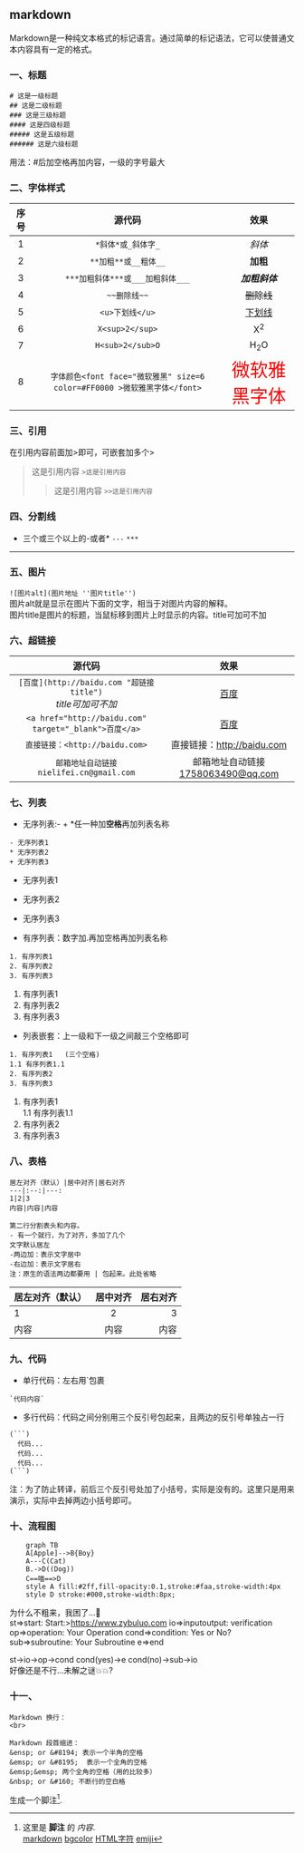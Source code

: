 ## markdown  
Markdown是一种纯文本格式的标记语言。通过简单的标记语法，它可以使普通文本内容具有一定的格式。  
### 一、标题 
    # 这是一级标题
    ## 这是二级标题
    ### 这是三级标题
    #### 这是四级标题
    ##### 这是五级标题
    ###### 这是六级标题    
用法：#后加空格再加内容，一级的字号最大  
### 二、字体样式
序号|源代码|效果
:---:|:--:|:---:
1|`*斜体*或_斜体字_`|*斜体*  
2|`**加粗**或__粗体__`|**加粗**
3|`***加粗斜体***或___加粗斜体___`|***加粗斜体***
4|`~~删除线~~`|~~删除线~~  
5|`<u>下划线</u>`|<u>下划线</u>
6|`X<sup>2</sup>`|X<sup>2</sup>  
7|`H<sub>2</sub>O`|H<sub>2</sub>O 
8|`字体颜色<font face="微软雅黑" size=6 color=#FF0000 >微软雅黑字体</font>`|<font face="微软雅黑" size=6 color=#FF0000 >微软雅黑字体</font>   
### 三、引用  
在引用内容前面加>即可，可嵌套加多个>  
>这是引用内容 `>这是引用内容` 
>>这是引用内容 `>>这是引用内容`  
### 四、分割线    
- 三个或三个以上的-或者*  `---` `***`
 ---  
### 五、图片
`![图片alt](图片地址 ''图片title'')`  
图片alt就是显示在图片下面的文字，相当于对图片内容的解释。  
图片title是图片的标题，当鼠标移到图片上时显示的内容。title可加可不加  
### 六、超链接  
源代码|效果
:--:|:---:  
`[百度](http://baidu.com "超链接title")`<br>*title可加可不加*|[百度](http://baidu.com "超链接title") 
`<a href="http://baidu.com" target="_blank">百度</a>`|<a href="http://baidu.com" target="_blank">百度</a>    
`直接链接：<http://baidu.com>`|直接链接：<http://baidu.com>
`邮箱地址自动链接 nielifei.cn@gmail.com`|邮箱地址自动链接 1758063490@qq.com
### 七、列表  
- 无序列表:- + *任一种加**空格**再加列表名称
```
- 无序列表1
* 无序列表2
+ 无序列表3
```  
- 无序列表1
* 无序列表2
+ 无序列表3   
- 有序列表：数字加.再加空格再加列表名称  
```
1. 有序列表1 
2. 有序列表2
3. 有序列表3
```  
1. 有序列表1 
2. 有序列表2
3. 有序列表3  
- 列表嵌套：上一级和下一级之间敲三个空格即可  
```
1. 有序列表1   (三个空格)
1.1 有序列表1.1  
2. 有序列表2
3. 有序列表3 
```
1. 有序列表1   
1.1 有序列表1.1  
2. 有序列表2
3. 有序列表3  
### 八、表格  
```
居左对齐（默认）|居中对齐|居右对齐
---|:--:|---:
1|2|3
内容|内容|内容

第二行分割表头和内容。
- 有一个就行，为了对齐，多加了几个
文字默认居左
-两边加：表示文字居中
-右边加：表示文字居右
注：原生的语法两边都要用 | 包起来。此处省略
```
居左对齐（默认）|居中对齐|居右对齐
:---|:--:|---:
1|2|3
内容|内容|内容  
### 九、代码
- 单行代码：左右用`包裹 
``` 
`代码内容`
```
- 多行代码：代码之间分别用三个反引号包起来，且两边的反引号单独占一行  
```
(```)
  代码...
  代码...
  代码...
(```)
```
注：为了防止转译，前后三个反引号处加了小括号，实际是没有的。这里只是用来演示，实际中去掉两边小括号即可。  
### 十、流程图
```mermaid
	graph TB
	A[Apple]-->B{Boy}
	A---C(Cat)
	B.->D((Dog))
	C==喵==>D
	style A fill:#2ff,fill-opacity:0.1,stroke:#faa,stroke-width:4px
	style D stroke:#000,stroke-width:8px;
```
为什么不粗来，我困了...:tea:  
st=>start: Start:>https://www.zybuluo.com
io=>inputoutput: verification
op=>operation: Your Operation
cond=>condition: Yes or No?
sub=>subroutine: Your Subroutine
e=>end

st->io->op->cond
cond(yes)->e
cond(no)->sub->io  
好像还是不行...未解之谜:boom::boom:?
### 十一、
```
Markdown 换行：
<br>

Markdown 段首缩进：
&ensp; or &#8194; 表示一个半角的空格
&emsp; or &#8195;  表示一个全角的空格
&emsp;&emsp; 两个全角的空格（用的比较多）
&nbsp; or &#160; 不断行的空白格
```
生成一个脚注[^footnote].  
[^footnote]: 这里是 **脚注** 的 *内容*.   
[markdown](https://www.jianshu.com/c/65c0f5f216cc)
[bgcolor](http://www.voidcn.com/article/p-firwkkkw-vc.html) 
[HTML字符](https://www.w3school.com.cn/tags/html_ref_symbols.html)
[emiji](https://emojipedia.org/)